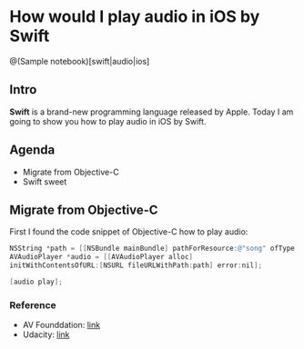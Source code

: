 # How would I play audio in iOS by Swift

@(Sample notebook)[swift|audio|ios]

## Intro

**Swift** is a brand-new programming language released by Apple. Today I am going to show you how to play audio in iOS by Swift.

## Agenda
- Migrate from Objective-C
- Swift sweet

## Migrate from Objective-C
First I found the code snippet of Objective-C how to play audio:
```objective-c
NSString *path = [[NSBundle mainBundle] pathForResource:@"song" ofType:@"mp3"];
AVAudioPlayer *audio = [[AVAudioPlayer alloc]
initWithContentsOfURL:[NSURL fileURLWithPath:path] error:nil];

[audio play];
```

### Reference
- AV Founddation: [link](https://developer.apple.com/library/ios/documentation/AVFoundation/Reference/AVFoundationFramework/)
- Udacity: [link](https://www.udacity.com/course/viewer#!/c-ud585/l-3331968960/m-3320668749)
